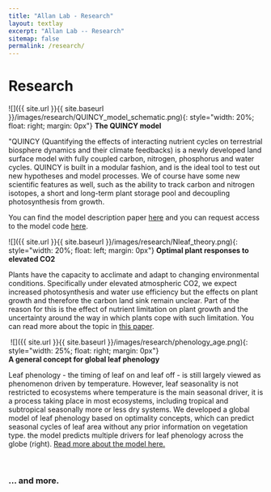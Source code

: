 ```yaml
---
title: "Allan Lab - Research"
layout: textlay
excerpt: "Allan Lab -- Research"
sitemap: false
permalink: /research/
---
```


# Research
 ![]({{ site.url }}{{ site.baseurl }}/images/research/QUINCY_model_schematic.png){: style="width: 20%; float: right; margin: 0px"} 
**The QUINCY model**

"QUINCY (Quantifying the effects of interacting nutrient cycles on terrestrial biosphere dynamics and their climate feedbacks) is a newly developed land surface model with fully coupled carbon, nitrogen, phosphorus and water cycles. QUINCY is built in a modular fashion, and is the ideal tool to test out new hypotheses and model processes. We of course have some new scientific features as well, such as the ability to track carbon and nitrogen isotopes, a short and long-term plant storage pool and decoupling photosynthesis from growth.

You can find the model description paper [here](https://gmd.copernicus.org/articles/12/4781/2019/#&gid=1&pid=1) and you can request access to the model code [here](https://www.bgc-jena.mpg.de/en/bsi/projects/quincy).

![]({{ site.url }}{{ site.baseurl }}/images/research/Nleaf_theory.png){: style="width: 20%; float: left; margin: 0px"}
**Optimal plant responses to elevated CO2**

Plants have the capacity to acclimate and adapt to changing environmental conditions. Specifically under elevated atmospheric CO2, we expect increased photosynthesis and water use efficiency but the effects on plant growth and therefore the carbon land sink remain unclear. Part of the reason for this is the effect of nutrient limitation on plant growth and the uncertainty around the way in which plants cope with such limitation. You can read more about the topic in [this paper](https://nph.onlinelibrary.wiley.com/doi/full/10.1111/nph.16327).

​ ![]({{ site.url }}{{ site.baseurl }}/images/research/phenology_age.png){: style="width: 25%; float: right; margin: 0px"}  
**A general concept for global leaf phenology**

Leaf phenology - the timing of leaf on and leaf off - is still largely viewed as  phenomenon driven by temperature. However, leaf seasonality is not restricted to ecosystems where temperature is the main seasonal driver, it is a process taking place in most ecosystems, including tropical and subtropical seasonally more or less dry systems. We developed a global model of leaf phenology based on optimality concepts, which can predict seasonal cycles of leaf area without any prior information on vegetation type. the model predicts multiple drivers for leaf phenology across the globe (right). [Read more about the model here.](https://bg.copernicus.org/articles/11/763/2014/)

​
### ... and more.
